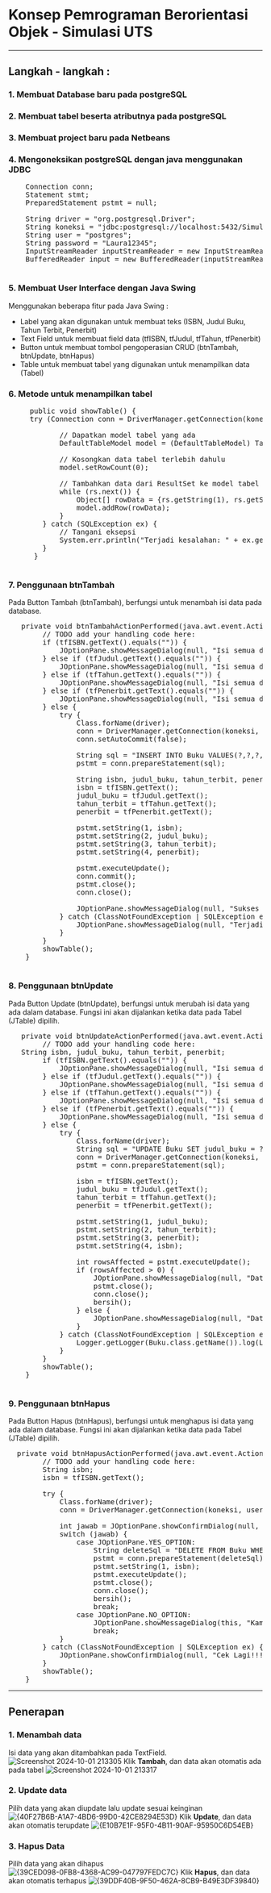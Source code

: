 # Konsep Pemrograman Berorientasi Objek - Simulasi UTS

---

## Langkah - langkah : 
### 1. Membuat Database baru pada postgreSQL
### 2. Membuat tabel beserta atributnya pada postgreSQL
### 3. Membuat project baru pada Netbeans
### 4. Mengoneksikan postgreSQL dengan java menggunakan JDBC
   <pre>
    Connection conn;
    Statement stmt;
    PreparedStatement pstmt = null;

    String driver = "org.postgresql.Driver";
    String koneksi = "jdbc:postgresql://localhost:5432/Simulasi_UTS";
    String user = "postgres";
    String password = "Laura12345";
    InputStreamReader inputStreamReader = new InputStreamReader(System.in);
    BufferedReader input = new BufferedReader(inputStreamReader);
   </pre>

### 5. Membuat User Interface dengan Java Swing
  Menggunakan beberapa fitur pada Java Swing :
  - Label yang akan digunakan untuk membuat teks (ISBN, Judul Buku, Tahun Terbit, Penerbit)
  - Text Field untuk membuat field data (tfISBN, tfJudul, tfTahun, tfPenerbit)
  - Button untuk membuat tombol pengoperasian CRUD (btnTambah, btnUpdate, btnHapus)
  - Table untuk membuat tabel yang digunakan untuk menampilkan data (Tabel) 
  
### 6. Metode untuk menampilkan tabel
   <pre>
     public void showTable() {
     try (Connection conn = DriverManager.getConnection(koneksi, user, password); Statement stmt = conn.createStatement(); ResultSet rs = stmt.executeQuery("SELECT * FROM Buku ORDER BY isbn")) {

            // Dapatkan model tabel yang ada
            DefaultTableModel model = (DefaultTableModel) Tabel.getModel();

            // Kosongkan data tabel terlebih dahulu
            model.setRowCount(0);

            // Tambahkan data dari ResultSet ke model tabel
            while (rs.next()) {
                Object[] rowData = {rs.getString(1), rs.getString(2), rs.getString(3), rs.getString(4)};
                model.addRow(rowData);
            }
        } catch (SQLException ex) {
            // Tangani eksepsi
            System.err.println("Terjadi kesalahan: " + ex.getMessage());
        }
      }
   </pre>

### 7. Penggunaan btnTambah
   Pada Button Tambah (btnTambah), berfungsi untuk menambah isi data pada database.  
   <pre>
   private void btnTambahActionPerformed(java.awt.event.ActionEvent evt) {//GEN-FIRST:event_btnTambahActionPerformed
        // TODO add your handling code here:
        if (tfISBN.getText().equals("")) {
            JOptionPane.showMessageDialog(null, "Isi semua data");
        } else if (tfJudul.getText().equals("")) {
            JOptionPane.showMessageDialog(null, "Isi semua data");
        } else if (tfTahun.getText().equals("")) {
            JOptionPane.showMessageDialog(null, "Isi semua data");
        } else if (tfPenerbit.getText().equals("")) {
            JOptionPane.showMessageDialog(null, "Isi semua data");
        } else {
            try {
                Class.forName(driver);
                conn = DriverManager.getConnection(koneksi, user, password);
                conn.setAutoCommit(false);

                String sql = "INSERT INTO Buku VALUES(?,?,?,?)";
                pstmt = conn.prepareStatement(sql);

                String isbn, judul_buku, tahun_terbit, penerbit;
                isbn = tfISBN.getText();
                judul_buku = tfJudul.getText();
                tahun_terbit = tfTahun.getText();
                penerbit = tfPenerbit.getText();

                pstmt.setString(1, isbn);
                pstmt.setString(2, judul_buku);
                pstmt.setString(3, tahun_terbit);
                pstmt.setString(4, penerbit);

                pstmt.executeUpdate();
                conn.commit();
                pstmt.close();
                conn.close();

                JOptionPane.showMessageDialog(null, "Sukses diinput");
            } catch (ClassNotFoundException | SQLException ex) {
                JOptionPane.showMessageDialog(null, "Terjadi kesalahan saat pengisian");
            }
        }
        showTable();                   
    }
   </pre>
   
### 8. Penggunaan btnUpdate
  Pada Button Update (btnUpdate), berfungsi untuk merubah isi data yang ada dalam database. Fungsi ini akan dijalankan ketika data pada Tabel (JTable) dipilih. 
   <pre>
   private void btnUpdateActionPerformed(java.awt.event.ActionEvent evt) {//GEN-FIRST:event_btnUpdateActionPerformed
        // TODO add your handling code here:
   String isbn, judul_buku, tahun_terbit, penerbit;
        if (tfISBN.getText().equals("")) {
            JOptionPane.showMessageDialog(null, "Isi semua data");
        } else if (tfJudul.getText().equals("")) {
            JOptionPane.showMessageDialog(null, "Isi semua data");
        } else if (tfTahun.getText().equals("")) {
            JOptionPane.showMessageDialog(null, "Isi semua data");
        } else if (tfPenerbit.getText().equals("")) {
            JOptionPane.showMessageDialog(null, "Isi semua data");
        } else {
            try {
                Class.forName(driver);
                String sql = "UPDATE Buku SET judul_buku = ?, tahun_terbit = ?, penerbit = ? WHERE isbn = ?";
                conn = DriverManager.getConnection(koneksi, user, password);
                pstmt = conn.prepareStatement(sql);

                isbn = tfISBN.getText();
                judul_buku = tfJudul.getText();
                tahun_terbit = tfTahun.getText();
                penerbit = tfPenerbit.getText();

                pstmt.setString(1, judul_buku);
                pstmt.setString(2, tahun_terbit);
                pstmt.setString(3, penerbit);
                pstmt.setString(4, isbn);

                int rowsAffected = pstmt.executeUpdate();
                if (rowsAffected > 0) {
                    JOptionPane.showMessageDialog(null, "Data berhasil diupdate");
                    pstmt.close();
                    conn.close();
                    bersih();
                } else {
                    JOptionPane.showMessageDialog(null, "Data tidak ditemukan");
                }
            } catch (ClassNotFoundException | SQLException ex) {
                Logger.getLogger(Buku.class.getName()).log(Level.SEVERE, null, ex);
            }
        }
        showTable();
    }
   </pre>

### 9. Penggunaan btnHapus
Pada Button Hapus (btnHapus), berfungsi untuk menghapus isi data yang ada dalam database. Fungsi ini akan dijalankan ketika data pada Tabel (JTable) dipilih. 
<pre>
  private void btnHapusActionPerformed(java.awt.event.ActionEvent evt) {//GEN-FIRST:event_btnHapusActionPerformed
        // TODO add your handling code here:
        String isbn;
        isbn = tfISBN.getText();

        try {
            Class.forName(driver);
            conn = DriverManager.getConnection(koneksi, user, password);

            int jawab = JOptionPane.showConfirmDialog(null, "Silakan Konfirmasi?");
            switch (jawab) {
                case JOptionPane.YES_OPTION:
                    String deleteSql = "DELETE FROM Buku WHERE isbn= ?";
                    pstmt = conn.prepareStatement(deleteSql);
                    pstmt.setString(1, isbn);
                    pstmt.executeUpdate();
                    pstmt.close();
                    conn.close();
                    bersih();
                    break;
                case JOptionPane.NO_OPTION:
                    JOptionPane.showMessageDialog(this, "Kamu menjawab tidak");
                    break;
            }
        } catch (ClassNotFoundException | SQLException ex) {
            JOptionPane.showConfirmDialog(null, "Cek Lagi!!!");
        }
        showTable();
    }
</pre>
---


## Penerapan
### 1. Menambah data
Isi data yang akan ditambahkan pada TextField.
![Screenshot 2024-10-01 213305](https://github.com/user-attachments/assets/a6532aa3-e280-4672-aa8d-f4a7dd2c9ea7)
Klik **Tambah**, dan data akan otomatis ada pada tabel
![Screenshot 2024-10-01 213317](https://github.com/user-attachments/assets/ba8be87d-893c-4fd9-836c-c002191acab5)

### 2. Update data
Pilih data yang akan diupdate lalu update sesuai keinginan
![{40F27B6B-A1A7-4BD6-99D0-42CE8294E53D}](https://github.com/user-attachments/assets/8e2fe5ef-2704-4a05-a88f-b565e90b8fe4)
Klik **Update**, dan data akan otomatis terupdate
![{E10B7E1F-95F0-4B11-90AF-95950C6D54EB}](https://github.com/user-attachments/assets/a0f35175-9f57-4972-9623-632f888a50ec)

### 3. Hapus Data
Pilih data yang akan dihapus
![{39CED098-0FB8-4368-AC99-047797FEDC7C}](https://github.com/user-attachments/assets/f8a9ba71-5bc9-4a41-8b5c-2173feabae51)
Klik **Hapus**, dan data akan otomatis terhapus
![{39DDF40B-9F50-462A-8CB9-B49E3DF39840}](https://github.com/user-attachments/assets/3dba280b-e8a4-443e-abcb-b1a6ab1ad14d)
